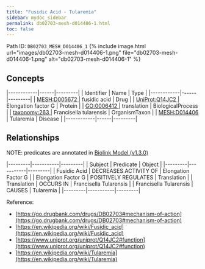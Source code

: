 ```yaml
---
title: "Fusidic Acid - Tularemia"
sidebar: mydoc_sidebar
permalink: db02703-mesh-d014406-1.html
toc: false 
---
```



Path ID: `DB02703_MESH_D014406_1`
{% include image.html url="images/db02703-mesh-d014406-1.png" file="db02703-mesh-d014406-1.png" alt="db02703-mesh-d014406-1" %}

## Concepts

|------------|------|---------|
| Identifier | Name | Type    |
|------------|------|---------|
| <a href="https://identifiers.org/MESH:D005672">MESH:D005672 </a> | fusidic acid | Drug |
| <a href="https://identifiers.org/UniProt:Q14JC2">UniProt:Q14JC2 </a> | Elongation factor G | Protein |
| <a href="https://identifiers.org/GO:0006412">GO:0006412 </a> | translation | BiologicalProcess |
| <a href="https://identifiers.org/taxonomy:263">taxonomy:263 </a> | Francisella tularensis | OrganismTaxon |
| <a href="https://identifiers.org/MESH:D014406">MESH:D014406 </a> | Tularemia | Disease |
|------------|------|---------|

## Relationships


NOTE: predicates are annotated in <a href="https://github.com/biolink/biolink-model/releases/tag/v1.3.0">Biolink Model (v1.3.0)</a>

|---------|-----------|---------|
| Subject | Predicate | Object  |
|---------|-----------|---------|
| Fusidic Acid | DECREASES ACTIVITY OF | Elongation Factor G |
| Elongation Factor G | POSITIVELY REGULATES | Translation |
| Translation | OCCURS IN | Francisella Tularensis |
| Francisella Tularensis | CAUSES | Tularemia |
|---------|-----------|---------|

Reference: 
  - [https://go.drugbank.com/drugs/DB02703#mechanism-of-action](https://go.drugbank.com/drugs/DB02703#mechanism-of-action)
  - [https://en.wikipedia.org/wiki/Fusidic_acid](https://en.wikipedia.org/wiki/Fusidic_acid)
  - [https://www.uniprot.org/uniprot/Q14JC2#function](https://www.uniprot.org/uniprot/Q14JC2#function)
  - [https://en.wikipedia.org/wiki/Tularemia](https://en.wikipedia.org/wiki/Tularemia)
